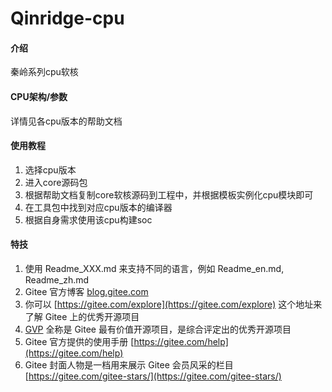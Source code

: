 # Qinridge-cpu

#### 介绍
秦岭系列cpu软核

#### CPU架构/参数
详情见各cpu版本的帮助文档


#### 使用教程

1.  选择cpu版本
2.  进入core源码包
3.  根据帮助文档复制core软核源码到工程中，并根据模板实例化cpu模块即可
4.  在工具包中找到对应cpu版本的编译器
5.  根据自身需求使用该cpu构建soc


#### 特技

1.  使用 Readme\_XXX.md 来支持不同的语言，例如 Readme\_en.md, Readme\_zh.md
2.  Gitee 官方博客 [blog.gitee.com](https://blog.gitee.com)
3.  你可以 [https://gitee.com/explore](https://gitee.com/explore) 这个地址来了解 Gitee 上的优秀开源项目
4.  [GVP](https://gitee.com/gvp) 全称是 Gitee 最有价值开源项目，是综合评定出的优秀开源项目
5.  Gitee 官方提供的使用手册 [https://gitee.com/help](https://gitee.com/help)
6.  Gitee 封面人物是一档用来展示 Gitee 会员风采的栏目 [https://gitee.com/gitee-stars/](https://gitee.com/gitee-stars/)
